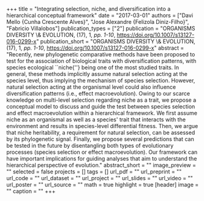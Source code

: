 +++
title = "Integrating selection, niche, and diversification into a hierarchical conceptual framework"
date = "2017-03-01"
authors = ["Davi Mello {Cunha Crescente Alves}", "Jose Alexandre {Felizola Diniz-Filho}", "Fabricio Villalobos"]
publication_types = ["2"]
publication = "ORGANISMS DIVERSITY \\& EVOLUTION, (17), 1, _pp. 1-10_, https://doi.org/10.1007/s13127-016-0299-x"
publication_short = "ORGANISMS DIVERSITY \\& EVOLUTION, (17), 1, _pp. 1-10_, https://doi.org/10.1007/s13127-016-0299-x"
abstract = "Recently, new phylogenetic comparative methods have been proposed to test for the association of biological traits with diversification patterns, with species ecological ``niche{''} being one of the most studied traits. In general, these methods implicitly assume natural selection acting at the species level, thus implying the mechanism of species selection. However, natural selection acting at the organismal level could also influence diversification patterns (i.e., effect macroevolution). Owing to our scarce knowledge on multi-level selection regarding niche as a trait, we propose a conceptual model to discuss and guide the test between species selection and effect macroevolution within a hierarchical framework. We first assume niche as an organismal as well as a species' trait that interacts with the environment and results in species-level differential fitness. Then, we argue that niche heritability, a requirement for natural selection, can be assessed by its phylogenetic signal. Finally, we propose several predictions that can be tested in the future by disentangling both types of evolutionary processes (species selection or effect macroevolution). Our framework can have important implications for guiding analyses that aim to understand the hierarchical perspective of evolution."
abstract_short = ""
image_preview = ""
selected = false
projects = []
tags = []
url_pdf = ""
url_preprint = ""
url_code = ""
url_dataset = ""
url_project = ""
url_slides = ""
url_video = ""
url_poster = ""
url_source = ""
math = true
highlight = true
[header]
image = ""
caption = ""
+++
